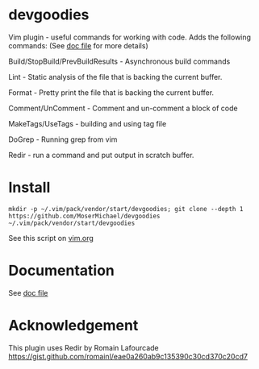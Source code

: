 # devgoodies

Vim plugin - useful commands for working with code. Adds the following commands: (See [doc file](https://github.com/MoserMichael/devgoodies/blob/master/doc/devgoodies.txt) for more details)

Build/StopBuild/PrevBuildResults - Asynchronous build commands

Lint - Static analysis of the file that is backing the current buffer.

Format - Pretty print the file that is backing the current buffer.

Comment/UnComment - Comment and un-comment a block of code

MakeTags/UseTags -  building and using tag file

DoGrep - Running grep from vim

Redir - run a command and put output in scratch buffer.



# Install

```mkdir -p ~/.vim/pack/vendor/start/devgoodies; git clone --depth 1 https://github.com/MoserMichael/devgoodies ~/.vim/pack/vendor/start/devgoodies```

See this script on [vim.org](https://www.vim.org/scripts/script.php?script_id=5987)

# Documentation

See [doc file](https://raw.githubusercontent.com/MoserMichael/devgoodies/master/doc/devgoodies.txt)

# Acknowledgement

This plugin uses Redir by Romain Lafourcade https://gist.github.com/romainl/eae0a260ab9c135390c30cd370c20cd7


